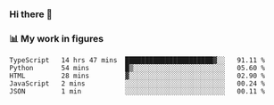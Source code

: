 ### Hi there 👋

### 📊 My work in figures

<!--START_SECTION:waka-->
```text
TypeScript   14 hrs 47 mins  ██████████████████████▓░░   91.11 % 
Python       54 mins         █▒░░░░░░░░░░░░░░░░░░░░░░░   05.60 % 
HTML         28 mins         ▓░░░░░░░░░░░░░░░░░░░░░░░░   02.90 % 
JavaScript   2 mins          ░░░░░░░░░░░░░░░░░░░░░░░░░   00.24 % 
JSON         1 min           ░░░░░░░░░░░░░░░░░░░░░░░░░   00.11 % 
```
<!--END_SECTION:waka-->
